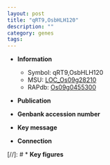 ```yaml
---
layout: post
title: "qRT9,OsbHLH120"
description: ""
category: genes
tags: 
---
```


* **Information**  
    + Symbol: qRT9,OsbHLH120  
    + MSU: [LOC_Os09g28210](http://rice.uga.edu/cgi-bin/ORF_infopage.cgi?orf=LOC_Os09g28210)  
    + RAPdb: [Os09g0455300](http://rapdb.dna.affrc.go.jp/viewer/gbrowse_details/irgsp1?name=Os09g0455300)  

* **Publication**  

* **Genbank accession number**  

* **Key message**  

* **Connection**  

[//]: # * **Key figures**  


